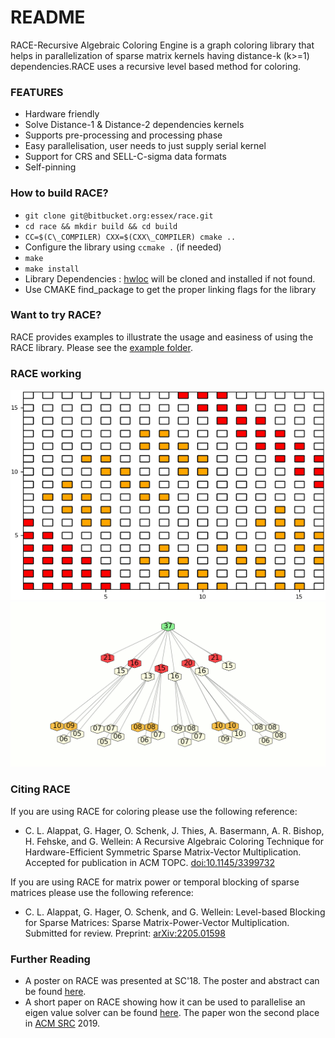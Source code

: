 # README #

RACE-Recursive Algebraic Coloring Engine is a graph coloring library that helps in parallelization of sparse matrix kernels having distance-k (k>=1)
dependencies.RACE uses a recursive level based method for coloring.

### FEATURES ###

* Hardware friendly
* Solve Distance-1 & Distance-2 dependencies kernels
* Supports pre-processing and processing phase
* Easy parallelisation, user needs to just supply serial kernel
* Support for CRS and SELL-C-sigma data formats
* Self-pinning

### How to build RACE? ###

* `git clone git@bitbucket.org:essex/race.git`
* `cd race && mkdir build && cd build`
* `CC=$(C\_COMPILER) CXX=$(CXX\_COMPILER) cmake ..`
* Configure the library using `ccmake .` (if needed)
* `make`
* `make install`
* Library Dependencies : [hwloc](https://www.open-mpi.org/projects/hwloc/) will be cloned and installed if not found.
* Use CMAKE find\_package to get the proper linking flags for the library

### Want to try RACE? ###
RACE provides examples to illustrate the usage and easiness of using the RACE library. 
Please see the [example folder](https://bitbucket.org/essex/race/src/master/examples/).

### RACE working ###
![Screenshot](animations/domain_anim.gif)
![Scrrentshot](animations/zone_tree_anim.gif)


### Citing RACE ###

If you are using RACE for coloring please use the following reference:

* C. L. Alappat, G. Hager, O. Schenk, J. Thies, A. Basermann, A. R. Bishop, H. Fehske, and G. Wellein: 
  A Recursive Algebraic Coloring Technique for Hardware-Efficient Symmetric Sparse Matrix-Vector Multiplication. Accepted for publication in ACM TOPC.  [doi:10.1145/3399732](https://doi.org/10.1145/3399732)
  
If you are using RACE for matrix power or temporal blocking of sparse matrices please use the following reference:
* C. L. Alappat, G. Hager, O. Schenk, and G. Wellein: 
  Level-based Blocking for Sparse Matrices: Sparse Matrix-Power-Vector Multiplication. Submitted for review. Preprint: [arXiv:2205.01598](https://arxiv.org/abs/2205.01598)
  
### Further Reading ###

* A poster on RACE was presented at SC'18. The poster and abstract can be found [here](https://sc18.supercomputing.org/proceedings/src_poster/src_poster_pages/spost109.html).
* A short paper on RACE showing how it can be used to parallelise an eigen value solver can be found [here](https://src.acm.org/binaries/content/assets/src/2019/christie-louis-alappat.pdf).
  The paper won the second place in [ACM SRC](https://src.acm.org) 2019.
